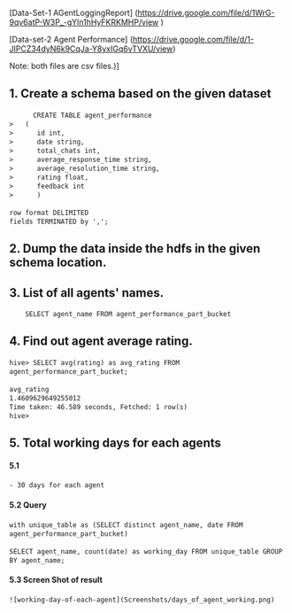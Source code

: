 [Data-Set-1 AGentLoggingReport] (https://drive.google.com/file/d/1WrG-9qv6atP-W3P_-gYln1hHyFKRKMHP/view
)

[Data-set-2 Agent Performance] (https://drive.google.com/file/d/1-JIPCZ34dyN6k9CqJa-Y8yxIGq6vTVXU/view)

Note: both files are csv files.)]

## 1. Create a schema based on the given dataset

          CREATE TABLE agent_performance
    >   (
    >      id int,
    >      date string,
    >      total_chats int,
    >      average_response_time string,
    >      average_resolution_time string,
    >      rating float,
    >      feedback int
    >      )

    row format DELIMITED
    fields TERMINATED by ',';

## 2. Dump the data inside the hdfs in the given schema location.

## 3. List of all agents' names.

        SELECT agent_name FROM agent_performance_part_bucket

## 4. Find out agent average rating.

    hive> SELECT avg(rating) as avg_rating FROM agent_performance_part_bucket;

    avg_rating
    1.4609629649255012
    Time taken: 46.589 seconds, Fetched: 1 row(s)
    hive>

## 5. Total working days for each agents

#### 5.1

    - 30 days for each agent

#### 5.2 **Query**

    with unique_table as (SELECT distinct agent_name, date FROM agent_performance_part_bucket)

    SELECT agent_name, count(date) as working_day FROM unique_table GROUP BY agent_name;

#### 5.3 **Screen Shot of result**

    ![working-day-of-each-agent](Screenshots/days_of_agent_working.png)
